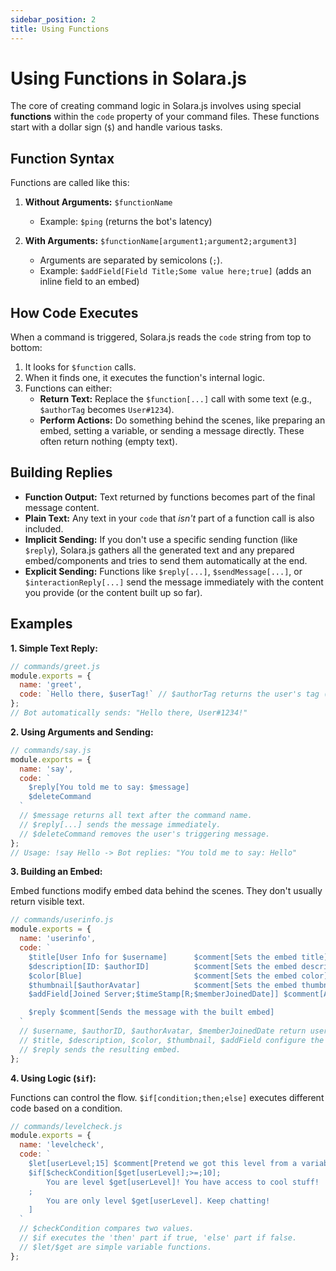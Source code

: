 ```yaml
---
sidebar_position: 2
title: Using Functions
---
```


# Using Functions in Solara.js

The core of creating command logic in Solara.js involves using special **functions** within the `code` property of your command files. These functions start with a dollar sign (`$`) and handle various tasks.

## Function Syntax

Functions are called like this:

1.  **Without Arguments:** `$functionName`
    *   Example: `$ping` (returns the bot's latency)

2.  **With Arguments:** `$functionName[argument1;argument2;argument3]`
    *   Arguments are separated by semicolons (`;`).
    *   Example: `$addField[Field Title;Some value here;true]` (adds an inline field to an embed)

## How Code Executes

When a command is triggered, Solara.js reads the `code` string from top to bottom:

1.  It looks for `$function` calls.
2.  When it finds one, it executes the function's internal logic.
3.  Functions can either:
    *   **Return Text:** Replace the `$function[...]` call with some text (e.g., `$authorTag` becomes `User#1234`).
    *   **Perform Actions:** Do something behind the scenes, like preparing an embed, setting a variable, or sending a message directly. These often return nothing (empty text).

## Building Replies

*   **Function Output:** Text returned by functions becomes part of the final message content.
*   **Plain Text:** Any text in your `code` that *isn't* part of a function call is also included.
*   **Implicit Sending:** If you don't use a specific sending function (like `$reply`), Solara.js gathers all the generated text and any prepared embed/components and tries to send them automatically at the end.
*   **Explicit Sending:** Functions like `$reply[...]`, `$sendMessage[...]`, or `$interactionReply[...]` send the message immediately with the content you provide (or the content built up so far).

## Examples

**1. Simple Text Reply:**

```javascript
// commands/greet.js
module.exports = {
  name: 'greet',
  code: `Hello there, $userTag!` // $authorTag returns the user's tag (e.g., User#1234)
};
// Bot automatically sends: "Hello there, User#1234!"
```

**2. Using Arguments and Sending:**

```javascript
// commands/say.js
module.exports = {
  name: 'say',
  code: `
    $reply[You told me to say: $message]
    $deleteCommand
  `
  // $message returns all text after the command name.
  // $reply[...] sends the message immediately.
  // $deleteCommand removes the user's triggering message.
};
// Usage: !say Hello -> Bot replies: "You told me to say: Hello"
```

**3. Building an Embed:**

Embed functions modify embed data behind the scenes. They don't usually return visible text.

```javascript
// commands/userinfo.js
module.exports = {
  name: 'userinfo',
  code: `
    $title[User Info for $username]      $comment[Sets the embed title]
    $description[ID: $authorID]          $comment[Sets the embed description]
    $color[Blue]                         $comment[Sets the embed color]
    $thumbnail[$authorAvatar]            $comment[Sets the embed thumbnail]
    $addField[Joined Server;$timeStamp[R;$memberJoinedDate]] $comment[Adds a field]

    $reply $comment[Sends the message with the built embed]
  `
  // $username, $authorID, $authorAvatar, $memberJoinedDate return user info.
  // $title, $description, $color, $thumbnail, $addField configure the embed.
  // $reply sends the resulting embed.
};
```

**4. Using Logic (`$if`):**

Functions can control the flow. `$if[condition;then;else]` executes different code based on a condition.

```javascript
// commands/levelcheck.js
module.exports = {
  name: 'levelcheck',
  code: `
    $let[userLevel;15] $comment[Pretend we got this level from a variable]
    $if[$checkCondition[$get[userLevel];>=;10];
        You are level $get[userLevel]! You have access to cool stuff!
    ;
        You are only level $get[userLevel]. Keep chatting!
    ]
  `
  // $checkCondition compares two values.
  // $if executes the 'then' part if true, 'else' part if false.
  // $let/$get are simple variable functions.
};
```